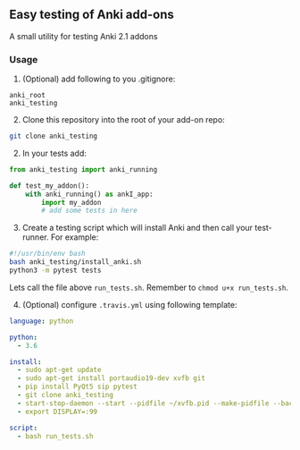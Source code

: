 ## Easy testing of Anki add-ons

A small utility for testing Anki 2.1 addons 

### Usage

1. (Optional) add following to you .gitignore:
```
anki_root
anki_testing
```

2. Clone this repository into the root of your add-on repo:

```bash
git clone anki_testing
```

2. In your tests add:
```python
from anki_testing import anki_running

def test_my_addon():
    with anki_running() as ankI_app:
        import my_addon
        # add some tests in here
```

3. Create a testing script which will install Anki and then call your test-runner. For example:

```bash
#!/usr/bin/env bash
bash anki_testing/install_anki.sh
python3 -m pytest tests
```

Lets call the file above `run_tests.sh`. Remember to `chmod u+x run_tests.sh`.

4. (Optional) configure `.travis.yml` using following template:

```yml
language: python

python:
  - 3.6

install: 
  - sudo apt-get update
  - sudo apt-get install portaudio19-dev xvfb git
  - pip install PyQt5 sip pytest
  - git clone anki_testing
  - start-stop-daemon --start --pidfile ~/xvfb.pid --make-pidfile --background --exec /usr/bin/Xvfb -- :99 -screen 0 1024x768x24 -ac +extension GLX +render -noreset
  - export DISPLAY=:99

script:
  - bash run_tests.sh
```
